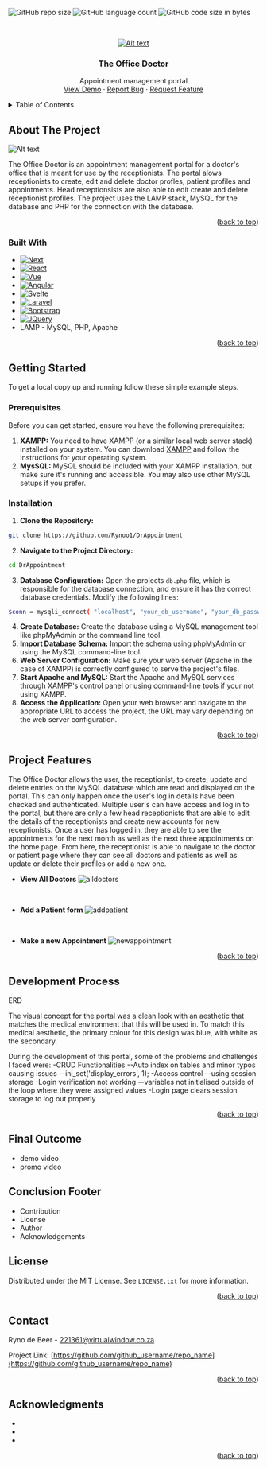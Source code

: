 <a name="readme-top"></a>

<!-- PROJECT SHIELDS -->
<!--
*** I'm using markdown "reference style" links for readability.
*** Reference links are enclosed in brackets [ ] instead of parentheses ( ).
*** See the bottom of this document for the declaration of the reference variables
*** for contributors-url, forks-url, etc. This is an optional, concise syntax you may use.
*** https://www.markdownguide.org/basic-syntax/#reference-style-links
-->
![GitHub repo size](https://img.shields.io/github/repo-size/Rynoo1/DrAppointment?color=lightblue)
![GitHub language count](https://img.shields.io/github/languages/count/Rynoo1/DrAppointment?color=lightblue)
![GitHub code size in bytes](https://img.shields.io/github/languages/code-size/Rynoo1/DrAppointment?color=lightblue)


<!-- PROJECT LOGO -->
<br />
<div align="center">
  <a href="https://github.com/github_username/repo_name">

  ![Alt text](img/readme/Group%2085.png)

  </a>

<h3 align="center">The Office Doctor</h3>

  <p align="center">
    Appointment management portal
    <br />
    <a href="https://github.com/github_username/repo_name">View Demo</a>
    ·
    <a href="https://github.com/github_username/repo_name/issues">Report Bug</a>
    ·
    <a href="https://github.com/github_username/repo_name/issues">Request Feature</a>
  </p>
</div>



<!-- TABLE OF CONTENTS -->
<details>
  <summary>Table of Contents</summary>
  <ol>
    <li>
      <a href="#about-the-project">About The Project</a>
      <ul>
        <li><a href="#built-with">Built With</a></li>
      </ul>
    </li>
    <li>
      <a href="#getting-started">Getting Started</a>
      <ul>
        <li><a href="#prerequisites">Prerequisites</a></li>
        <li><a href="#installation">Installation</a></li>
      </ul>
    </li>
    <li><a href="#usage">Usage</a></li>
    <li><a href="#roadmap">Roadmap</a></li>
    <li><a href="#contributing">Contributing</a></li>
    <li><a href="#license">License</a></li>
    <li><a href="#contact">Contact</a></li>
    <li><a href="#acknowledgments">Acknowledgments</a></li>
  </ol>
</details>



<!-- ABOUT THE PROJECT -->
## About The Project

![Alt text](img/readme/Screenshot%202023-11-06%20at%2012.52.02.png)

The Office Doctor is an appointment management portal for a doctor's office that is meant for use by the receptionists. The portal alows receptionists to create, edit and delete doctor profles, patient profiles and appointments. Head receptionsists are also able to edit create and delete receptionist profiles. The project uses the LAMP stack, MySQL for the database and PHP for the connection with the database.

<p align="right">(<a href="#readme-top">back to top</a>)</p>



### Built With

* [![Next][Next.js]][Next-url]
* [![React][React.js]][React-url]
* [![Vue][Vue.js]][Vue-url]
* [![Angular][Angular.io]][Angular-url]
* [![Svelte][Svelte.dev]][Svelte-url]
* [![Laravel][Laravel.com]][Laravel-url]
* [![Bootstrap][Bootstrap.com]][Bootstrap-url]
* [![JQuery][JQuery.com]][JQuery-url]
* LAMP - MySQL, PHP, Apache

<p align="right">(<a href="#readme-top">back to top</a>)</p>



<!-- GETTING STARTED -->
## Getting Started

To get a local copy up and running follow these simple example steps.

### Prerequisites

Before you can get started, ensure you have the following prerequisites:

1. **XAMPP:** You need to have XAMPP (or a similar local web server stack) installed on your system. You can download [XAMPP](https://www.apachefriends.org/index.html) and follow the instructions for your operating system.
2. **MysSQL:** MySQL should be included with your XAMPP installation, but make sure it's running and accessible. You may also use other MySQL setups if you prefer.

### Installation

1. **Clone the Repository:**
```sh
git clone https://github.com/Rynoo1/DrAppointment
```
2. **Navigate to the Project Directory:**
```sh
cd DrAppointment
```
3. **Database Configuration:**
Open the projects `db.php` file, which is responsible for the database connection, and ensure it has the correct database credentials. Modify the following lines:
```sh
$conn = mysqli_connect( "localhost", "your_db_username", "your_db_password", "your_db_name" );
```
4. **Create Database:** Create the database using a MySQL management tool like phpMyAdmin or the command line tool.
5. **Import Database Schema:** Import the schema using phpMyAdmin or using the MySQL command-line tool.
6. **Web Server Configuration:** Make sure your web server (Apache in the case of XAMPP) is correctly configured to serve the project's files.
7. **Start Apache and MySQL:** Start the Apache and MySQL services through XAMPP's control panel or using command-line tools if your not using XAMPP.
8. **Access the Application:** Open your web browser and navigate to the appropriate URL to access the project, the URL may vary depending on the web server configuration.

<p align="right">(<a href="#readme-top">back to top</a>)</p>



<!-- USAGE EXAMPLES -->
## Project Features

The Office Doctor allows the user, the receptionist, to create, update and delete entries on the MySQL database which are read and displayed on the portal. This can only happen once the user's log in details have been checked and authenticated. Multiple user's can have access and log in to the portal, but there are only a few head receptionists that are able to edit the details of the receptionists and create new accounts for new receptionists. Once a user has logged in, they are able to see the appointments for the next month as well as the next three appointments on the home page. From here, the receptionist is able to navigate to the doctor or patient page where they can see all doctors and patients as well as update or delete their profiles or add a new one.

* **View All Doctors**
![alldoctors](img/readme/Screenshot%202023-11-06%20at%2012.53.55.png)

<br/>

* **Add a Patient form**
![addpatient](img/readme/Screenshot%202023-11-06%20at%2012.56.42.png)

<br/>

* **Make a new Appointment**
![newappointment](img/readme/Screenshot%202023-11-06%20at%2013.02.18.png)



<p align="right">(<a href="#readme-top">back to top</a>)</p>



<!-- ROADMAP -->
## Development Process

ERD

The visual concept for the portal was a clean look with an aesthetic that matches the medical environment that this will be used in. To match this medical aesthetic, the primary colour for this design was blue, with white as the secondary.

During the development of this portal, some of the problems and challenges I faced were:
-CRUD Functionalities
--Auto index on tables and minor typos causing issues
--ini_set('display_errors', 1);
-Access control
--using session storage
-Login verification not working
--variables not initialised outside of the loop where they were assigned values
-Login page clears session storage to log out properly


<p align="right">(<a href="#readme-top">back to top</a>)</p>



<!-- CONTRIBUTING -->
<!-- ## Contributing

Contributions are what make the open source community such an amazing place to learn, inspire, and create. Any contributions you make are **greatly appreciated**.

If you have a suggestion that would make this better, please fork the repo and create a pull request. You can also simply open an issue with the tag "enhancement".
Don't forget to give the project a star! Thanks again!

1. Fork the Project
2. Create your Feature Branch (`git checkout -b feature/AmazingFeature`)
3. Commit your Changes (`git commit -m 'Add some AmazingFeature'`)
4. Push to the Branch (`git push origin feature/AmazingFeature`)
5. Open a Pull Request

<p align="right">(<a href="#readme-top">back to top</a>)</p> -->

## Final Outcome
- demo video
- promo video

## Conclusion Footer
- Contribution
- License
- Author
- Acknowledgements

<!-- LICENSE -->
## License

Distributed under the MIT License. See `LICENSE.txt` for more information.

<p align="right">(<a href="#readme-top">back to top</a>)</p>



<!-- CONTACT -->
## Contact

Ryno de Beer - 221361@virtualwindow.co.za

Project Link: [https://github.com/github_username/repo_name](https://github.com/github_username/repo_name)

<p align="right">(<a href="#readme-top">back to top</a>)</p>



<!-- ACKNOWLEDGMENTS -->
## Acknowledgments

* []()
* []()
* []()

<p align="right">(<a href="#readme-top">back to top</a>)</p>



<!-- MARKDOWN LINKS & IMAGES -->
<!-- https://www.markdownguide.org/basic-syntax/#reference-style-links -->
[contributors-shield]: https://img.shields.io/github/contributors/github_username/repo_name.svg?style=for-the-badge
[contributors-url]: https://github.com/github_username/repo_name/graphs/contributors
[forks-shield]: https://img.shields.io/github/forks/github_username/repo_name.svg?style=for-the-badge
[forks-url]: https://github.com/github_username/repo_name/network/members
[stars-shield]: https://img.shields.io/github/stars/github_username/repo_name.svg?style=for-the-badge
[stars-url]: https://github.com/github_username/repo_name/stargazers
[issues-shield]: https://img.shields.io/github/issues/github_username/repo_name.svg?style=for-the-badge
[issues-url]: https://github.com/github_username/repo_name/issues
[license-shield]: https://img.shields.io/github/license/github_username/repo_name.svg?style=for-the-badge
[license-url]: https://github.com/github_username/repo_name/blob/master/LICENSE.txt
[linkedin-shield]: https://img.shields.io/badge/-LinkedIn-black.svg?style=for-the-badge&logo=linkedin&colorB=555
[linkedin-url]: https://linkedin.com/in/linkedin_username
[product-screenshot]: images/screenshot.png
[Next.js]: https://img.shields.io/badge/next.js-000000?style=for-the-badge&logo=nextdotjs&logoColor=white
[Next-url]: https://nextjs.org/
[React.js]: https://img.shields.io/badge/React-20232A?style=for-the-badge&logo=react&logoColor=61DAFB
[React-url]: https://reactjs.org/
[Vue.js]: https://img.shields.io/badge/Vue.js-35495E?style=for-the-badge&logo=vuedotjs&logoColor=4FC08D
[Vue-url]: https://vuejs.org/
[Angular.io]: https://img.shields.io/badge/Angular-DD0031?style=for-the-badge&logo=angular&logoColor=white
[Angular-url]: https://angular.io/
[Svelte.dev]: https://img.shields.io/badge/Svelte-4A4A55?style=for-the-badge&logo=svelte&logoColor=FF3E00
[Svelte-url]: https://svelte.dev/
[Laravel.com]: https://img.shields.io/badge/Laravel-FF2D20?style=for-the-badge&logo=laravel&logoColor=white
[Laravel-url]: https://laravel.com
[Bootstrap.com]: https://img.shields.io/badge/Bootstrap-563D7C?style=for-the-badge&logo=bootstrap&logoColor=white
[Bootstrap-url]: https://getbootstrap.com
[JQuery.com]: https://img.shields.io/badge/jQuery-0769AD?style=for-the-badge&logo=jquery&logoColor=white
[JQuery-url]: https://jquery.com 

